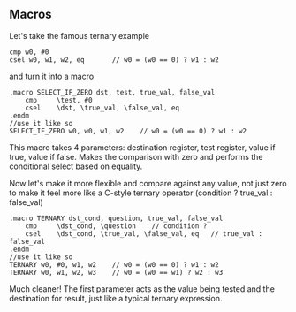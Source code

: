 ## Macros

Let's take the famous ternary example 

```arm
cmp w0, #0
csel w0, w1, w2, eq       // w0 = (w0 == 0) ? w1 : w2
```

and turn it into a macro

```arm
.macro SELECT_IF_ZERO dst, test, true_val, false_val
    cmp     \test, #0
    csel    \dst, \true_val, \false_val, eq
.endm
//use it like so
SELECT_IF_ZERO w0, w0, w1, w2    // w0 = (w0 == 0) ? w1 : w2
```
This macro takes 4 parameters: destination register, test register, value if true, value if false. Makes the comparison with zero and
performs the conditional select based on equality.

Now let's make it more flexible and compare against any value, not just zero to make it feel more like a C-style ternary operator (condition ? true_val : false_val)

```arm
.macro TERNARY dst_cond, question, true_val, false_val
    cmp     \dst_cond, \question    // condition ?
    csel    \dst_cond, \true_val, \false_val, eq   // true_val : false_val
.endm
//use it like so
TERNARY w0, #0, w1, w2    // w0 = (w0 == 0) ? w1 : w2
TERNARY w0, w1, w2, w3    // w0 = (w0 == w1) ? w2 : w3
```
Much cleaner! The first parameter acts as the value being tested and the destination for result, just like a typical ternary expression.